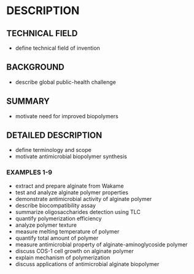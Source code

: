 # DESCRIPTION

## TECHNICAL FIELD

- define technical field of invention

## BACKGROUND

- describe global public-health challenge

## SUMMARY

- motivate need for improved biopolymers

## DETAILED DESCRIPTION

- define terminology and scope
- motivate antimicrobial biopolymer synthesis

### EXAMPLES 1-9

- extract and prepare alginate from Wakame
- test and analyze alginate polymer properties
- demonstrate antimicrobial activity of alginate polymer
- describe biocompatibility assay
- summarize oligosaccharides detection using TLC
- quantify polymerization efficiency
- analyze polymer texture
- measure melting temperature of polymer
- quantify total amount of polymer
- measure antimicrobial property of alginate-aminoglycoside polymer
- discuss COS-1 cell growth on alginate polymer
- explain mechanism of polymerization
- discuss applications of antimicrobial alginate biopolymer

